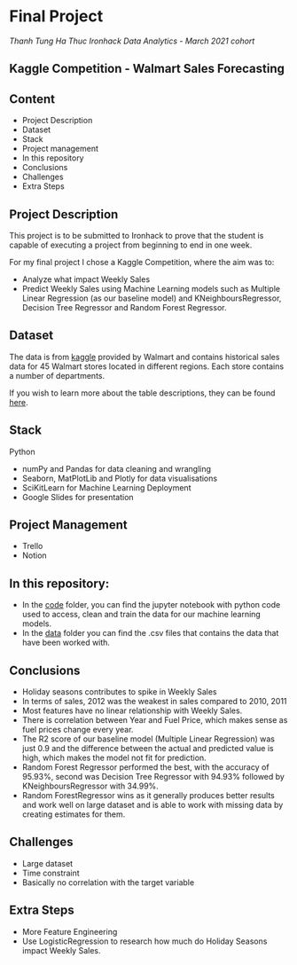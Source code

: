 # Final Project

*Thanh Tung Ha Thuc*
*Ironhack Data Analytics - March 2021 cohort*

## Kaggle Competition - Walmart Sales Forecasting
## Content

- Project Description 
- Dataset
- Stack
- Project management
- In this repository
- Conclusions
- Challenges
- Extra Steps



## Project Description

This project is to be submitted to Ironhack to prove that the student is capable of executing a project from beginning to end 
in one week.

For my final project I chose a Kaggle Competition, where the aim was to:
  - Analyze what impact Weekly Sales
  - Predict Weekly Sales using Machine Learning models such as Multiple Linear Regression (as our baseline model) and KNeighboursRegressor, Decision Tree Regressor and Random Forest Regressor.


## Dataset

The data is from [kaggle](https://www.kaggle.com/c/walmart-recruiting-store-sales-forecasting/data) provided by Walmart and contains historical sales data for 45 Walmart stores located in different regions. Each store contains a number of departments. 

If you wish to learn more about the table descriptions, they can be found [here](https://www.kaggle.com/c/walmart-recruiting-store-sales-forecasting/data).

## Stack
Python
 - numPy and Pandas for data cleaning and wrangling
 - Seaborn, MatPlotLib and Plotly for data visualisations
 - SciKitLearn for Machine Learning Deployment
 - Google Slides for presentation

## Project Management
- Trello
- Notion

## In this repository:

- In the [code](https://github.com/tonyhathuc/project-week-9-final-project/tree/master/code) folder, you can find the jupyter notebook with python code used to access, clean and train the data for our machine learning models.
- In the [data](https://github.com/tonyhathuc/project-week-9-final-project/tree/master/data) folder you can find the .csv files that contains the data that have been worked with.

## Conclusions
- Holiday seasons contributes to spike in Weekly Sales
- In terms of sales, 2012 was the weakest in sales compared to 2010, 2011
- Most features have no linear relationship with Weekly Sales.
- There is correlation between Year and Fuel Price, which makes sense as fuel prices change every year.
- The R2 score of our baseline model (Multiple Linear Regression) was just 0.9 and the difference between the actual and predicted value is high, which makes the model not fit for prediction.
- Random Forest Regressor performed the best, with the accuracy of 95.93%, second was Decision Tree Regressor with 94.93% followed by KNeighboursRegressor with 34.99%. 
- Random ForestRegressor wins as it generally produces better results and work well on large dataset and is able to work with missing data by creating estimates for them.

## Challenges
- Large dataset
- Time constraint
- Basically no correlation with the target variable

## Extra Steps
- More Feature Engineering
- Use LogisticRegression to research how much do Holiday Seasons impact Weekly Sales.
